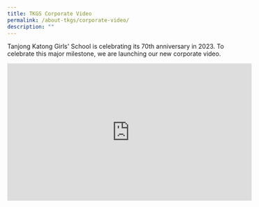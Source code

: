```yaml
---
title: TKGS Corporate Video
permalink: /about-tkgs/corporate-video/
description: ""
---
```

Tanjong Katong Girls' School is celebrating its 70th anniversary in 2023. To celebrate this major milestone, we are launching our new corporate video. 

<center><iframe allowfullscreen="" allow="accelerometer; autoplay; clipboard-write; encrypted-media; gyroscope; picture-in-picture; web-share" frameborder="0" title="YouTube video player" src="https://www.youtube.com/embed/UWsWh9b3Xvk" height="315" width="560"></iframe></center>